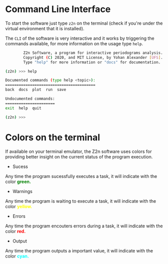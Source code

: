 # Command Line Interface

To start the software just type `z2n` on the terminal (check if you're under the virtual environment that it is installed).

The `CLI` of the software is very interactive and it works by triggering the commands available, for more information on the usage type `help`.

```sh
        Z2n Software, a program for interactive periodograms analysis.
        Copyright (C) 2020, and MIT License, by Yohan Alexander [UFS].
        Type "help" for more information or "docs" for documentation.

(z2n) >>> help

Documented commands (type help <topic>):
========================================
back  docs  plot  run  save

Undocumented commands:
======================
exit  help  quit

(z2n) >>>
```

# Colors on the terminal

If available on your terminal emulator, the Z2n software uses colors for providing better insight on the current status of the program execution.

* Sucess

Any time the program sucessfully executes a task, it will indicate with the color <strong style="color:green">green.</strong>

* Warnings

Any time the program is waiting to execute a task, it will indicate with the color <strong style="color:yellow">yellow.</strong>

* Errors

Any time the program encouters errors during a task, it will indicate with the color <strong style="color:red">red.</strong>

* Output

Any time the program outputs a important value, it will indicate with the color <strong style="color:cyan">cyan.</strong>
